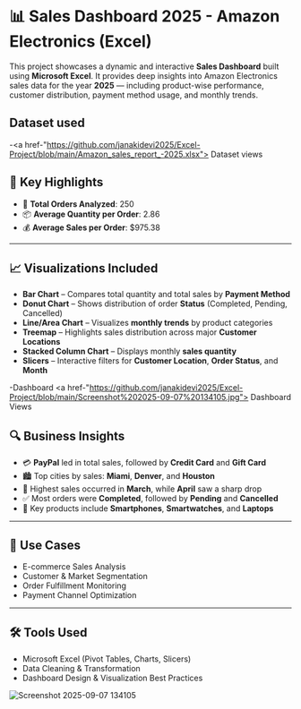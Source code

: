 # 📊 Sales Dashboard 2025 - Amazon Electronics (Excel)

This project showcases a dynamic and interactive **Sales Dashboard** built using **Microsoft Excel**. It provides deep insights into Amazon Electronics sales data for the year **2025** — including product-wise performance, customer distribution, payment method usage, and monthly trends.

## Dataset used
-<a href-"https://github.com/janakidevi2025/Excel-Project/blob/main/Amazon_sales_report_-2025.xlsx"> Dataset views

## 🚀 Key Highlights

- 🔢 **Total Orders Analyzed**: 250  
- 📦 **Average Quantity per Order**: 2.86  
- 💰 **Average Sales per Order**: $975.38  

---

## 📈 Visualizations Included

- **Bar Chart** – Compares total quantity and total sales by **Payment Method**
- **Donut Chart** – Shows distribution of order **Status** (Completed, Pending, Cancelled)
- **Line/Area Chart** – Visualizes **monthly trends** by product categories
- **Treemap** – Highlights sales distribution across major **Customer Locations**
- **Stacked Column Chart** – Displays monthly **sales quantity**
- **Slicers** – Interactive filters for **Customer Location**, **Order Status**, and **Month**

-Dashboard <a href-"https://github.com/janakidevi2025/Excel-Project/blob/main/Screenshot%202025-09-07%20134105.jpg"> Dashboard Views

## 🔍 Business Insights

- 💳 **PayPal** led in total sales, followed by **Credit Card** and **Gift Card**
- 🏙️ Top cities by sales: **Miami**, **Denver**, and **Houston**
- 🛒 Highest sales occurred in **March**, while **April** saw a sharp drop
- ✅ Most orders were **Completed**, followed by **Pending** and **Cancelled**
- 🧾 Key products include **Smartphones**, **Smartwatches**, and **Laptops**

---

## 📂 Use Cases

- E-commerce Sales Analysis  
- Customer & Market Segmentation  
- Order Fulfillment Monitoring  
- Payment Channel Optimization  

---

## 🛠️ Tools Used

- Microsoft Excel (Pivot Tables, Charts, Slicers)
- Data Cleaning & Transformation
- Dashboard Design & Visualization Best Practices

![Screenshot 2025-09-07 134105](https://github.com/user-attachments/assets/62bf5256-ab2f-47d4-98d1-da714af8f66d)




